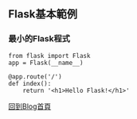 ## Flask基本範例

### 最小的Flask程式
```flask
from flask import Flask
app = Flask(__name__)

@app.route('/')
def index():
	return '<h1>Hello Flask!</h1>'
```


[回到Blog首頁](../index.md)
